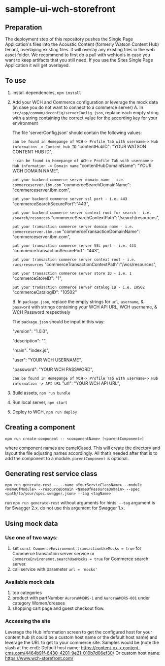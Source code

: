 # sample-ui-wch-storefront

Preparation
------
The deployment step of this repository pushes the Single Page Application's files into the Acoustic Content (formerly Watson Content Hub) tenant, overlaying existing files. It will overlay any existing files in the web asset folder. We recommend to first do a pull with wchtools in case you want to keep artifacts that you still need. If you use the Sites Single Page Application it will get overlayed.

To use
------

1. Install dependencies, `npm install`
2. Add your WCH and Commerce configuration or leverage the mock data (in case you do not want to connect to a commerce server)
	A. In `src/app/common/dxconfig/serverConfig.json`, replace each empty string with a string containing the correct value for the according key for your environment



	The file 'serverConfig.json' should contain the following values:

	`can be found in Homepange of WCH-> Profile Tab with username-> Hub information -> Content hub ID`
	"contentHubID": "YOUR WATSON CONTENT HUB ID", 

	`--can be found in Homepange of WCH-> Profile Tab with username-> Hub information -> Domain name`
 	"contentHubDomainName": "YOUR WCH DOMAIN NAME",

 	`put your backend commerce server domain name - i.e. commerceserver.ibm.com`
 	"commerceSearchDomainName": "commerceserver.ibm.com", 

	`put your backend commerce server ssl port - i.e. 443`
 	"commerceSearchSecurePort":"443",

	`put your backend commerce server context root for search - i.e. /search/resources`
 	"commerceSearchContextPath":"/search/resources",

 	`put your transaction commerce server domain name - i.e. commerceserver.ibm.com`
 	"commerceTransactionDomainName": "commerceserver.ibm.com", 

	`put your transaction commerce server SSL port - i.e. 443`
 	"commerceTransactionSecurePort": "443",

	`put your transaction commerce server context root - i.e. /wcs/resources`
 	"commerceTransactionContextPath":"/wcs/resources",

	`put your transaction commerce server store ID - i.e. 1`
 	"commerceStoreID": "1",

	`put your transaction commerce server catalog ID - i.e. 10502`
 	"commerceCatalogID": "10502"




	B. In `package.json`, replace the empty strings for `url`, `username`, & `password` with strings containing your WCH API URL, WCH username, & WCH Password respectively



	The `package.json` should be input in this way:

	"version": "1.0.0",

	"description": "",

	"main": "index.js",

	"user": "YOUR WCH USERNAME",

	"password": "YOUR WCH PASSWORD",

	`can be found in Homepange of WCH-> Profile Tab with username-> Hub information -> API URL`
	"url": "YOUR WCH API URL",




3. Build assets, `npm run bundle`
4. Run local server, `npm start`
5. Deploy to WCH, `npm run deploy`


Creating a component
--------------------

`npm run create-component -- <componentName> [<parentComponent>]`

where component names are camelCased. This will create the directory and layout
the file adjusting names accordingly. All that’s needed after that is to add
the component to a module. `parentComponent` is optional.

Generating rest service class
---------------------------

`npm run generate-rest -- --name <YourServieClassName> --module <NameOfModule> --resourceDomain <NameOfResourceDomain> --spec <path/to/your/spec.swagger.json> --tag <tagName>`

run `npm run generate-rest` without arguments for hints. `--tag` argument is for Swagger 2.x, do not use this argument for Swagger 1.x.

Using mock data
-------------

### Use one of two ways:
1. set `const CommerceEnvironemnt.transactionUseMocks = true` for Commerce transaction server service or `CommerceEnvironemnt.searchUseMocks = true` for Commerce search server.
2. call service with parameter `url = 'mocks'`

### Available mock data
1. top categories
2. product with partNumber `AuroraWMDRS-1` and `AuroraWMDRS-001` under category Women/dresses
3. shopping cart page and guest checkout flow.

### Accessing the site
Leverage the Hub Information screen to get the configured host for your content hub (it could be a custom host name or the default host name) and leverage the URL to get to your commerce site. Samples would be (note the slash at the end):
Default host name: https://content-xx-x.content-cms.com/4464b91f-6430-4201-9e21-010b7d06ef30/
Or custom host name: https://www.wch-storefront.com/
